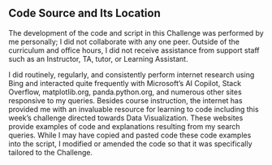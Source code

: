## Code Source and Its Location

The development of the code and script in this Challenge was performed by me personally; I did not collaborate with any one peer.  Outside of the curriculum and office hours, I did not receive assistance from support staff such as an Instructor, TA, tutor, or Learning Assistant. 

I did routinely, regularly, and consistently perform internet research using Bing and interacted quite frequently with Microsoft’s AI Copilot, Stack Overflow, matplotlib.org, panda.python.org, and numerous other sites responsive to my queries.  Besides course instruction, the internet has provided me with an invaluable resource for learning to code including this week’s challenge directed towards Data Visualization.  These websites provide examples of code and explanations resulting from my search queries.  While I may have copied and pasted code these code examples into the script, I modified or amended the code so that it was specifically tailored to the Challenge.
